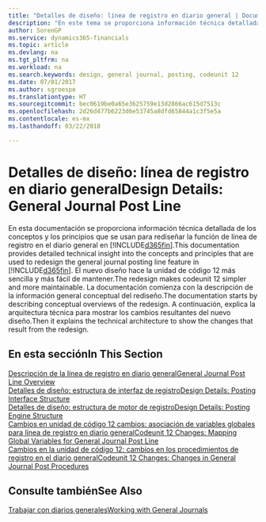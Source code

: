 ```yaml
---
title: "Detalles de diseño: línea de registro en diario general | Documentos de Microsoft"
description: "En este tema se proporciona información técnica detallada de los conceptos y los principios que se usan para rediseñar la función de línea de registro en el diario general en Finance and Operations, Business edition."
author: SorenGP
ms.service: dynamics365-financials
ms.topic: article
ms.devlang: na
ms.tgt_pltfrm: na
ms.workload: na
ms.search.keywords: design, general journal, posting, codeunit 12
ms.date: 07/01/2017
ms.author: sgroespe
ms.translationtype: HT
ms.sourcegitcommit: bec0619be0a65e3625759e13d2866ac615d7513c
ms.openlocfilehash: 2d26d477b6223d6e53745a8dfd65844a1c3f5e5a
ms.contentlocale: es-mx
ms.lasthandoff: 03/22/2018

---
```

# <a name="design-details-general-journal-post-line"></a><span data-ttu-id="79e3a-103">Detalles de diseño: línea de registro en diario general</span><span class="sxs-lookup"><span data-stu-id="79e3a-103">Design Details: General Journal Post Line</span></span>
<span data-ttu-id="79e3a-104">En esta documentación se proporciona información técnica detallada de los conceptos y los principios que se usan para rediseñar la función de línea de registro en el diario general en [!INCLUDE[d365fin](includes/d365fin_md.md)].</span><span class="sxs-lookup"><span data-stu-id="79e3a-104">This documentation provides detailed technical insight into the concepts and principles that are used to redesign the general journal posting line feature in [!INCLUDE[d365fin](includes/d365fin_md.md)].</span></span> <span data-ttu-id="79e3a-105">El nuevo diseño hace la unidad de código 12 más sencilla y más fácil de mantener.</span><span class="sxs-lookup"><span data-stu-id="79e3a-105">The redesign makes codeunit 12 simpler and more maintainable.</span></span> <span data-ttu-id="79e3a-106">La documentación comienza con la descripción de la información general conceptual del rediseño.</span><span class="sxs-lookup"><span data-stu-id="79e3a-106">The documentation starts by describing conceptual overviews of the redesign.</span></span> <span data-ttu-id="79e3a-107">A continuación, explica la arquitectura técnica para mostrar los cambios resultantes del nuevo diseño.</span><span class="sxs-lookup"><span data-stu-id="79e3a-107">Then it explains the technical architecture to show the changes that result from the redesign.</span></span>  

## <a name="in-this-section"></a><span data-ttu-id="79e3a-108">En esta sección</span><span class="sxs-lookup"><span data-stu-id="79e3a-108">In This Section</span></span>  
[<span data-ttu-id="79e3a-109">Descripción de la línea de registro en diario general</span><span class="sxs-lookup"><span data-stu-id="79e3a-109">General Journal Post Line Overview</span></span>](design-details-general-journal-post-line-overview.md)  
[<span data-ttu-id="79e3a-110">Detalles de diseño: estructura de interfaz de registro</span><span class="sxs-lookup"><span data-stu-id="79e3a-110">Design Details: Posting Interface Structure</span></span>](design-details-posting-interface-structure.md)  
[<span data-ttu-id="79e3a-111">Detalles de diseño: estructura de motor de registro</span><span class="sxs-lookup"><span data-stu-id="79e3a-111">Design Details: Posting Engine Structure</span></span>](design-details-posting-engine-structure.md)  
[<span data-ttu-id="79e3a-112">Cambios en unidad de código 12 cambios: asociación de variables globales para línea de registro en diario general</span><span class="sxs-lookup"><span data-stu-id="79e3a-112">Codeunit 12 Changes: Mapping Global Variables for General Journal Post Line</span></span>](design-details-codeunit-12-changes-mapping-global-variables-for-general-journal-post-line.md)  
[<span data-ttu-id="79e3a-113">Cambios en la unidad de código 12: cambios en los procedimientos de registro en el diario general</span><span class="sxs-lookup"><span data-stu-id="79e3a-113">Codeunit 12 Changes: Changes in General Journal Post Procedures</span></span>](design-details-codeunit-12-changes-changes-in-general-journal-post-procedures.md)  

## <a name="see-also"></a><span data-ttu-id="79e3a-114">Consulte también</span><span class="sxs-lookup"><span data-stu-id="79e3a-114">See Also</span></span>  
[<span data-ttu-id="79e3a-115">Trabajar con diarios generales</span><span class="sxs-lookup"><span data-stu-id="79e3a-115">Working with General Journals</span></span>](ui-work-general-journals.md)

